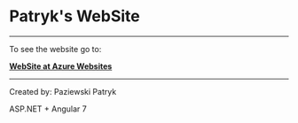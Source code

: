 # Patryk's WebSite
---

To see the website go to:

**[WebSite at Azure Websites](https://patrykpaziewski.azurewebsites.net)**

---

Created by: Paziewski Patryk

ASP.NET + Angular 7
